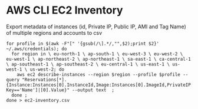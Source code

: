 # AWS CLI EC2 Inventory
Export metadata of instances (id, Private IP, Public IP, AMI and Tag Name) of multiple regions and accounts to csv

```
for profile in $(awk -F"[" '{gsub(/\].*/,"",$2);print $2}' ~/.aws/credentials); do  
  for region in \ eu-north-1 \ ap-south-1 \ eu-west-3 \ eu-west-2 \ eu-west-1 \ ap-northeast-2 \ ap-northeast-1 \ sa-east-1 \ ca-central-1 \ ap-southeast-1 \ ap-southeast-2 \ eu-central-1 \ us-east-1 \ us-west-1 \ us-west-2; do
    aws ec2 describe-instances --region $region --profile $profile --query "Reservations[*].{Instance:Instances[0].InstanceId,Image:Instances[0].ImageId,PrivateIP:Instances[0].PrivateIpAddress,PublicIP:Instances[0].PublicIpAddress,AZ:Instances[0].Placement.AvailabilityZone,Account:OwnerId,Name:Instances[0].Tags[?Key=='Name']|[0].Value}" --output text  ; 
  done ; 
done > ec2-inventory.csv
